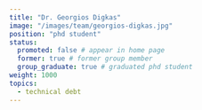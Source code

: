 ```yaml
---
title: "Dr. Georgios Digkas"
image: "/images/team/georgios-digkas.jpg"
position: "phd student"
status:
  promoted: false # appear in home page
  former: true # former group member
  group_graduate: true # graduated phd student
weight: 1000
topics:
  - technical debt
---
```

